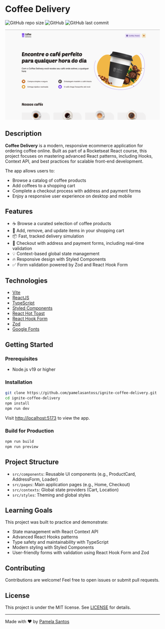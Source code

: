 # Coffee Delivery

![GitHub repo size](https://img.shields.io/github/repo-size/pamelasantoss/ignite-coffee-delivery?style=for-the-badge)
![GitHub](https://img.shields.io/github/license/pamelasantoss/ignite-coffee-delivery?color=%23387fc6&style=for-the-badge)
![GitHub last commit](https://img.shields.io/github/last-commit/pamelasantoss/ignite-coffee-delivery?color=%23387fc6&style=for-the-badge)

![Coffee Delivery Screenshot](coffee-delivery.png)

## Description

**Coffee Delivery** is a modern, responsive ecommerce application for ordering coffee online. Built as part of a Rocketseat React course, this project focuses on mastering advanced React patterns, including Hooks, Context API, and best practices for scalable front-end development.

The app allows users to:
- Browse a catalog of coffee products
- Add coffees to a shopping cart
- Complete a checkout process with address and payment forms
- Enjoy a responsive user experience on desktop and mobile

## Features

- ☕ Browse a curated selection of coffee products
- 🛒 Add, remove, and update items in your shopping cart
- 📦 Fast, tracked delivery simulation
- 📄 Checkout with address and payment forms, including real-time validation
- 💡 Context-based global state management
- 🔥 Responsive design with Styled Components
- ✅ Form validation powered by Zod and React Hook Form

## Technologies

- [Vite](https://vitejs.dev/)
- [ReactJS](https://react.dev/learn)
- [TypeScript](https://www.typescriptlang.org/)
- [Styled Components](https://styled-components.com/)
- [React Hot Toast](https://react-hot-toast.com/)
- [React Hook Form](https://react-hook-form.com/)
- [Zod](https://zod.dev/)
- [Google Fonts](https://fonts.google.com/)

## Getting Started

### Prerequisites

- Node.js v19 or higher

### Installation

```bash
git clone https://github.com/pamelasantoss/ignite-coffee-delivery.git
cd ignite-coffee-delivery
npm install
npm run dev
```

Visit [http://localhost:5173](http://localhost:5173) to view the app.

### Build for Production

```bash
npm run build
npm run preview
```

## Project Structure

- `src/components`: Reusable UI components (e.g., ProductCard, AddressForm, Loader)
- `src/pages`: Main application pages (e.g., Home, Checkout)
- `src/contexts`: Global state providers (Cart, Location)
- `src/styles`: Theming and global styles

## Learning Goals

This project was built to practice and demonstrate:
- State management with React Context API
- Advanced React Hooks patterns
- Type safety and maintainability with TypeScript
- Modern styling with Styled Components
- User-friendly forms with validation using React Hook Form and Zod

## Contributing

Contributions are welcome! Feel free to open issues or submit pull requests.

## License

This project is under the MIT license. See [LICENSE](https://github.com/pamelasantoss/ignite-coffee-delivery/blob/main/LICENSE) for details.

---

Made with ❤️ by [Pamela Santos](https://pamelasantos.dev.br/)